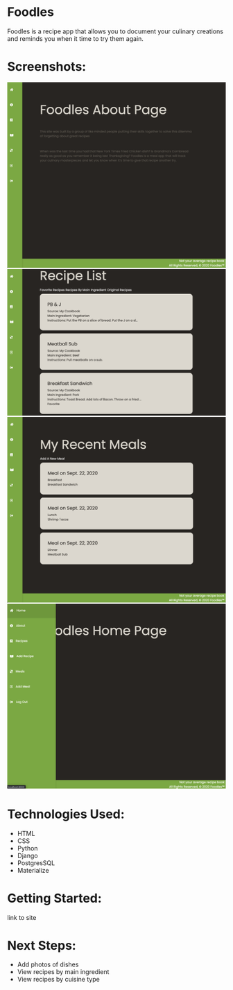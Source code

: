 # Foodles

Foodles is a recipe app that allows you to document your culinary creations and reminds you when it time to try them again.

# Screenshots:

![about](main_app/static/images/about.png)
![recipe-index](main_app/static/images/recipe-index.png)
![meal-index](main_app/static/images/meals-index.png)
![nav-bar](main_app/static/images/nav-bar.png)

# Technologies Used:

* HTML
* CSS
* Python
* Django
* PostgresSQL
* Materialize

# Getting Started:

link to site

# Next Steps:

* Add photos of dishes
* View recipes by main ingredient
* View recipes by cuisine type
